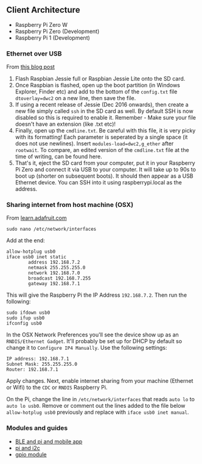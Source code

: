 <a name="client"></a>
## Client Architecture

* Raspberry Pi Zero W
* Raspberry Pi Zero (Development)
* Raspberry Pi 1 (Development)

### Ethernet over USB

From [this blog post](http://blog.gbaman.info/?p=791)

1. Flash Raspbian Jessie full or Raspbian Jessie Lite onto the SD card.
2. Once Raspbian is flashed, open up the boot partition (in Windows Explorer, Finder etc) and add to the bottom of the ```config.txt``` file ```dtoverlay=dwc2``` on a new line, then save the file.
3. If using a recent release of Jessie (Dec 2016 onwards), then create a new file simply called ```ssh``` in the SD card as well. By default SSH is now disabled so this is required to enable it. Remember - Make sure your file doesn't have an extension (like .txt etc)!
4. Finally, open up the ```cmdline.txt```. Be careful with this file, it is very picky with its formatting! Each parameter is seperated by a single space (it does not use newlines). Insert ```modules-load=dwc2,g_ether``` after ```rootwait```. To compare, an edited version of the ```cmdline.txt``` file at the time of writing, can be found here.
5. That's it, eject the SD card from your computer, put it in your Raspberry Pi Zero and connect it via USB to your computer. It will take up to 90s to boot up (shorter on subsequent boots). It should then appear as a USB Ethernet device. You can SSH into it using  raspberrypi.local as the address.

### Sharing internet from host machine (OSX)

From [learn.adafruit.com](https://learn.adafruit.com/turning-your-raspberry-pi-zero-into-a-usb-gadget?view=all)

```sudo nano /etc/network/interfaces```

Add at the end:

```
allow-hotplug usb0
iface usb0 inet static
        address 192.168.7.2
        netmask 255.255.255.0
        network 192.168.7.0
        broadcast 192.168.7.255
        gateway 192.168.7.1
```

This will give the Raspberry Pi the IP Address ```192.168.7.2```. Then run the following:

```
sudo ifdown usb0
sudo ifup usb0
ifconfig usb0
```

In the OSX Network Preferences you'll see the device show up as an ```RNDIS/Ethernet Gadget```. It'll probably be set up for DHCP by default so change it to ```Configure IP4 Manually```. Use the following settings:

```
IP address: 192.168.7.1
Subnet Mask: 255.255.255.0
Router: 192.168.7.1
```

Apply changes. Next, enable internet sharing from your machine (Ethernet or Wifi) to the ```CDC``` or ```RNDIS``` Raspberry Pi.

On the Pi, change the line in ```/etc/network/interfaces``` that reads ```auto lo``` to ```auto lo usb0```. Remove or comment out the lines added to the file below ```allow-hotplug usb0``` previously and replace with ```iface usb0 inet manual```.

### Modules and guides
* [BLE and pi and mobile app](https://www.hackster.io/inmyorbit/build-a-mobile-app-that-connects-to-your-rpi-3-using-ble-7a7c2c)
* [pi and i2c](http://www.maxbotix.com/Setup-Raspberry-Pi-Zero-for-i2c-Sensor-151/)
* [gpio module](https://www.npmjs.com/package/rpi-gpio)